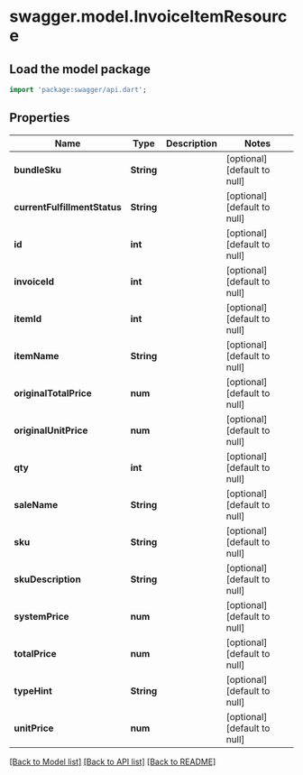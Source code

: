 # swagger.model.InvoiceItemResource

## Load the model package
```dart
import 'package:swagger/api.dart';
```

## Properties
Name | Type | Description | Notes
------------ | ------------- | ------------- | -------------
**bundleSku** | **String** |  | [optional] [default to null]
**currentFulfillmentStatus** | **String** |  | [optional] [default to null]
**id** | **int** |  | [optional] [default to null]
**invoiceId** | **int** |  | [optional] [default to null]
**itemId** | **int** |  | [optional] [default to null]
**itemName** | **String** |  | [optional] [default to null]
**originalTotalPrice** | **num** |  | [optional] [default to null]
**originalUnitPrice** | **num** |  | [optional] [default to null]
**qty** | **int** |  | [optional] [default to null]
**saleName** | **String** |  | [optional] [default to null]
**sku** | **String** |  | [optional] [default to null]
**skuDescription** | **String** |  | [optional] [default to null]
**systemPrice** | **num** |  | [optional] [default to null]
**totalPrice** | **num** |  | [optional] [default to null]
**typeHint** | **String** |  | [optional] [default to null]
**unitPrice** | **num** |  | [optional] [default to null]

[[Back to Model list]](../README.md#documentation-for-models) [[Back to API list]](../README.md#documentation-for-api-endpoints) [[Back to README]](../README.md)


